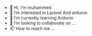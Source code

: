- 👋 Hi, I’m muhammed 
- 👀 I’m interested in Laravel And ardunio 
- 🌱 I’m currently learning Ardunio
- 💞️ I’m looking to collaborate on ...
- 📫 How to reach me ...

<!---
deepheart970/deepheart970 is a ✨ special ✨ repository because its `README.md` (this file) appears on your GitHub profile.
You can click the Preview link to take a look at your changes.
--->
